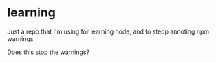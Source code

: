 # learning
Just a repo that I'm using for learning node, and to steop annoting npm warnings

Does this stop the warnings?
